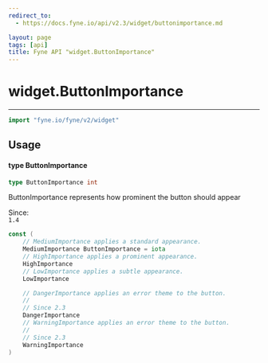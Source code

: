 ```yaml
---
redirect_to:
  - https://docs.fyne.io/api/v2.3/widget/buttonimportance.md

layout: page
tags: [api]
title: Fyne API "widget.ButtonImportance"
---
```



# widget.ButtonImportance
---
```go
import "fyne.io/fyne/v2/widget"
```

## Usage

#### type ButtonImportance

```go
type ButtonImportance int
```

ButtonImportance represents how prominent the button should appear


<div class="since">Since: <code>
1.4</code></div>

```go
const (
	// MediumImportance applies a standard appearance.
	MediumImportance ButtonImportance = iota
	// HighImportance applies a prominent appearance.
	HighImportance
	// LowImportance applies a subtle appearance.
	LowImportance

	// DangerImportance applies an error theme to the button.
	//
	// Since 2.3
	DangerImportance
	// WarningImportance applies an error theme to the button.
	//
	// Since 2.3
	WarningImportance
)
```
